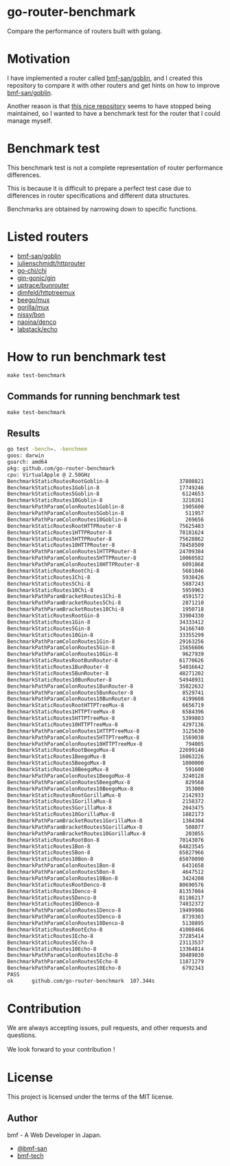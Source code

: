 # go-router-benchmark
Compare the performance of routers built with golang.

# Motivation
I have implemented a router called [bmf-san/goblin](https://github.com/bmf-san/goblin), and I created this repository to compare it with other routers and get hints on how to improve [bmf-san/goblin](https://github.com/bmf-san/goblin).

Another reason is that [this nice repository](https://github.com/julienschmidt/go-http-routing-benchmark) seems to have stopped being maintained, so I wanted to have a benchmark test for the router that I could manage myself.

# Benchmark test
This benchmark test is not a complete representation of router performance differences.

This is because it is difficult to prepare a perfect test case due to differences in router specifications and different data structures.

Benchmarks are obtained by narrowing down to specific functions.

# Listed routers
- [bmf-san/goblin](https://github.com/bmf-san/goblin)
- [julienschmidt/httprouter](https://github.com/julienschmidt/httprouter)
- [go-chi/chi](https://github.com/go-chi/chi)
- [gin-gonic/gin](https://github.com/gin-gonic/gin)
- [uptrace/bunrouter](https://github.com/uptrace/bunrouter)
- [dimfeld/httptreemux](https://github.com/dimfeld/httptreemux)
- [beego/mux](https://github.com/beego/mux)
- [gorilla/mux](https://github.com/gorilla/mux)
- [nissy/bon](https://github.com/nissy/bon)
- [naoina/denco](https://github.com/naoina/denco)
- [labstack/echo](https://github.com/labstack/echo/v4)

# How to run benchmark test
`make test-benchmark`

## Commands for running benchmark test
`make test-benchmark`

## Results
```sh
go test -bench=. -benchmem
goos: darwin
goarch: amd64
pkg: github.com/go-router-benchmark
cpu: VirtualApple @ 2.50GHz
BenchmarkStaticRoutesRootGoblin-8                       37808821                31.21 ns/op        0 B/op          0 allocs/op
BenchmarkStaticRoutes1Goblin-8                          17749246                66.14 ns/op       16 B/op          1 allocs/op
BenchmarkStaticRoutes5Goblin-8                           6124653               197.5 ns/op        80 B/op          1 allocs/op
BenchmarkStaticRoutes10Goblin-8                          3210261               371.8 ns/op       160 B/op          1 allocs/op
BenchmarkPathParamColonRoutes1Goblin-8                   1905600               628.9 ns/op       407 B/op          6 allocs/op
BenchmarkPathParamColonRoutes5Goblin-8                    511957              2297 ns/op         963 B/op         13 allocs/op
BenchmarkPathParamColonRoutes10Goblin-8                   269656              4482 ns/op        1606 B/op         19 allocs/op
BenchmarkStaticRoutesRootHTTPRouter-8                   75625483                14.98 ns/op        0 B/op          0 allocs/op
BenchmarkStaticRoutes1HTTPRouter-8                      78181624                15.00 ns/op        0 B/op          0 allocs/op
BenchmarkStaticRoutes5HTTPRouter-8                      75628862                15.01 ns/op        0 B/op          0 allocs/op
BenchmarkStaticRoutes10HTTPRouter-8                     78458509                15.01 ns/op        0 B/op          0 allocs/op
BenchmarkPathParamColonRoutes1HTTPRouter-8              24709384                48.00 ns/op       32 B/op          1 allocs/op
BenchmarkPathParamColonRoutes5HTTPRouter-8              10060582               117.2 ns/op       160 B/op          1 allocs/op
BenchmarkPathParamColonRoutes10HTTPRouter-8              6091068               199.3 ns/op       320 B/op          1 allocs/op
BenchmarkStaticRoutesRootChi-8                           5681046               202.7 ns/op       304 B/op          2 allocs/op
BenchmarkStaticRoutes1Chi-8                              5938426               210.9 ns/op       304 B/op          2 allocs/op
BenchmarkStaticRoutes5Chi-8                              5887243               203.3 ns/op       304 B/op          2 allocs/op
BenchmarkStaticRoutes10Chi-8                             5959963               201.1 ns/op       304 B/op          2 allocs/op
BenchmarkPathParamBracketRoutes1Chi-8                    4591572               259.3 ns/op       304 B/op          2 allocs/op
BenchmarkPathParamBracketRoutes5Chi-8                    2871210               417.3 ns/op       304 B/op          2 allocs/op
BenchmarkPathParamBracketRoutes10Chi-8                   1950718               619.0 ns/op       304 B/op          2 allocs/op
BenchmarkStaticRoutesRootGin-8                          33904330                34.81 ns/op        0 B/op          0 allocs/op
BenchmarkStaticRoutes1Gin-8                             34333412                34.67 ns/op        0 B/op          0 allocs/op
BenchmarkStaticRoutes5Gin-8                             34166740                34.69 ns/op        0 B/op          0 allocs/op
BenchmarkStaticRoutes10Gin-8                            33355299                35.71 ns/op        0 B/op          0 allocs/op
BenchmarkPathParamColonRoutes1Gin-8                     29163256                40.77 ns/op        0 B/op          0 allocs/op
BenchmarkPathParamColonRoutes5Gin-8                     15656606                77.37 ns/op        0 B/op          0 allocs/op
BenchmarkPathParamColonRoutes10Gin-8                     9627939               129.1 ns/op         0 B/op          0 allocs/op
BenchmarkStaticRoutesRootBunRouter-8                    61770626                22.37 ns/op        0 B/op          0 allocs/op
BenchmarkStaticRoutes1BunRouter-8                       54016642                25.25 ns/op        0 B/op          0 allocs/op
BenchmarkStaticRoutes5BunRouter-8                       48271202                25.21 ns/op        0 B/op          0 allocs/op
BenchmarkStaticRoutes10BunRouter-8                      54948931                24.84 ns/op        0 B/op          0 allocs/op
BenchmarkPathParamColonRoutes1BunRouter-8               35822632                34.42 ns/op        0 B/op          0 allocs/op
BenchmarkPathParamColonRoutes5BunRouter-8                8529741               139.6 ns/op         0 B/op          0 allocs/op
BenchmarkPathParamColonRoutes10BunRouter-8               4199608               283.7 ns/op         0 B/op          0 allocs/op
BenchmarkStaticRoutesRootHTTPTreeMux-8                   6656719               174.2 ns/op       328 B/op          3 allocs/op
BenchmarkStaticRoutes1HTTPTreeMux-8                      6584396               180.9 ns/op       328 B/op          3 allocs/op
BenchmarkStaticRoutes5HTTPTreeMux-8                      5399803               219.8 ns/op       328 B/op          3 allocs/op
BenchmarkStaticRoutes10HTTPTreeMux-8                     4297136               279.5 ns/op       328 B/op          3 allocs/op
BenchmarkPathParamColonRoutes1HTTPTreeMux-8              3125630               379.6 ns/op       680 B/op          6 allocs/op
BenchmarkPathParamColonRoutes5HTTPTreeMux-8              1569038               757.9 ns/op       904 B/op          9 allocs/op
BenchmarkPathParamColonRoutes10HTTPTreeMux-8              794005              1448 ns/op        1742 B/op         11 allocs/op
BenchmarkStaticRoutesRootBeegoMux-8                     22699148                52.43 ns/op       32 B/op          1 allocs/op
BenchmarkStaticRoutes1BeegoMux-8                        16063226                74.21 ns/op       32 B/op          1 allocs/op
BenchmarkStaticRoutes5BeegoMux-8                         1000000              1074 ns/op          32 B/op          1 allocs/op
BenchmarkStaticRoutes10BeegoMux-8                         591600              2044 ns/op          32 B/op          1 allocs/op
BenchmarkPathParamColonRoutes1BeegoMux-8                 3240128               370.9 ns/op       672 B/op          5 allocs/op
BenchmarkPathParamColonRoutes5BeegoMux-8                  829568              1424 ns/op         672 B/op          5 allocs/op
BenchmarkPathParamColonRoutes10BeegoMux-8                 353080              3380 ns/op        1254 B/op          6 allocs/op
BenchmarkStaticRoutesRootGorillaMux-8                    2142933               547.4 ns/op       720 B/op          7 allocs/op
BenchmarkStaticRoutes1GorillaMux-8                       2158372               552.3 ns/op       720 B/op          7 allocs/op
BenchmarkStaticRoutes5GorillaMux-8                       2043475               596.7 ns/op       720 B/op          7 allocs/op
BenchmarkStaticRoutes10GorillaMux-8                      1882173               648.0 ns/op       720 B/op          7 allocs/op
BenchmarkPathParamBracketRoutes1GorillaMux-8             1384304               878.9 ns/op      1024 B/op          8 allocs/op
BenchmarkPathParamBracketRoutes5GorillaMux-8              508077              2309 ns/op        1088 B/op          8 allocs/op
BenchmarkPathParamBracketRoutes10GorillaMux-8             203055              5198 ns/op        1751 B/op          9 allocs/op
BenchmarkStaticRoutesRootBon-8                          70143076                17.09 ns/op        0 B/op          0 allocs/op
BenchmarkStaticRoutes1Bon-8                             64823545                17.74 ns/op        0 B/op          0 allocs/op
BenchmarkStaticRoutes5Bon-8                             65827966                17.28 ns/op        0 B/op          0 allocs/op
BenchmarkStaticRoutes10Bon-8                            65070090                17.91 ns/op        0 B/op          0 allocs/op
BenchmarkPathParamColonRoutes1Bon-8                      6431658               185.0 ns/op       304 B/op          2 allocs/op
BenchmarkPathParamColonRoutes5Bon-8                      4647512               254.1 ns/op       304 B/op          2 allocs/op
BenchmarkPathParamColonRoutes10Bon-8                     3424208               355.0 ns/op       304 B/op          2 allocs/op
BenchmarkStaticRoutesRootDenco-8                        80690576                14.43 ns/op        0 B/op          0 allocs/op
BenchmarkStaticRoutes1Denco-8                           81357084                14.40 ns/op        0 B/op          0 allocs/op
BenchmarkStaticRoutes5Denco-8                           81186217                14.42 ns/op        0 B/op          0 allocs/op
BenchmarkStaticRoutes10Denco-8                          74032372                15.41 ns/op        0 B/op          0 allocs/op
BenchmarkPathParamColonRoutes1Denco-8                   19499986                59.84 ns/op       32 B/op          1 allocs/op
BenchmarkPathParamColonRoutes5Denco-8                    8739303               136.3 ns/op       160 B/op          1 allocs/op
BenchmarkPathParamColonRoutes10Denco-8                   5138895               232.4 ns/op       320 B/op          1 allocs/op
BenchmarkStaticRoutesRootEcho-8                         41008466                29.68 ns/op        0 B/op          0 allocs/op
BenchmarkStaticRoutes1Echo-8                            37285414                31.98 ns/op        0 B/op          0 allocs/op
BenchmarkStaticRoutes5Echo-8                            23113537                51.02 ns/op        0 B/op          0 allocs/op
BenchmarkStaticRoutes10Echo-8                           13364814                91.95 ns/op        0 B/op          0 allocs/op
BenchmarkPathParamColonRoutes1Echo-8                    30489030                38.85 ns/op        0 B/op          0 allocs/op
BenchmarkPathParamColonRoutes5Echo-8                    11871279                98.74 ns/op        0 B/op          0 allocs/op
BenchmarkPathParamColonRoutes10Echo-8                    6792343               184.3 ns/op         0 B/op          0 allocs/op
PASS
ok      github.com/go-router-benchmark  107.344s
```

# Contribution
We are always accepting issues, pull requests, and other requests and questions.

We look forward to your contribution！

# License
This project is licensed under the terms of the MIT license.

## Author
bmf - A Web Developer in Japan.

- [@bmf-san](https://twitter.com/bmf_san)
- [bmf-tech](http://bmf-tech.com/)